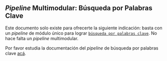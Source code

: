 ## *Pipeline* Multimodular: Búsqueda por Palabras Clave

Este documento solo existe para ofrecerte la siguiente indicación: basta con un *pipeline* de módulo único para lograr [`búsqueda por palabras clave`](../../sistema/metodos_de_busqueda/metodo_keyword_search_busqueda_por_palabras_clave.md). No hace falta un *pipeline* multimodular.

Por favor estudia la documentación del *pipeline* de búsqueda por palabras clave [acá](../ejemplos_pipelines_modulo_unico/unico_keyword-db_base_de_datos_de_palabras_clave.md).
